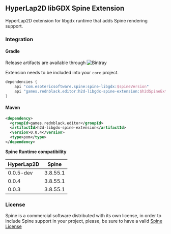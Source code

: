## HyperLap2D libGDX Spine Extension

HyperLap2D extension for libgdx runtime that adds Spine rendering support.

### Integration

#### Gradle
Release artifacts are available through ![Bintray](https://img.shields.io/bintray/v/rednblackgames/HyperLap2D/h2d-libgdx-spine-extension) 

Extension needs to be included into your `core` project.
```groovy
dependencies {
    api "com.esotericsoftware.spine:spine-libgdx:$spineVersion"
    api "games.rednblack.editor:h2d-libgdx-spine-extension:$h2dSpineExtension"
}
```

#### Maven
```xml
<dependency>
  <groupId>games.rednblack.editor</groupId>
  <artifactId>h2d-libgdx-spine-extension</artifactId>
  <version>0.0.4</version>
  <type>pom</type>
</dependency>
```

**Spine Runtime compatibility**

| HyperLap2D         | Spine              |
| ------------------ | ------------------ |
| 0.0.5-dev          | 3.8.55.1           |
| 0.0.4              | 3.8.55.1           |
| 0.0.3              | 3.8.55.1           |

### License
Spine is a commercial software distributed with its own license, in order to include Spine support in your project, please, be sure to have a valid [Spine License](https://github.com/EsotericSoftware/spine-runtimes)
